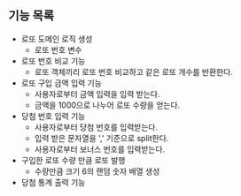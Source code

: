 ## 기능 목록

- 로또 도메인 로직 생성
    - 로또 번호 변수
- 로또 번호 비교 기능
    - 로또 객체끼리 로또 번호 비교하고 같은 로또 개수를 반환한다.
- 로또 구입 금액 입력 기능
    - 사용자로부터 금액 입력을 입력 받는다.
    - 금액을 1000으로 나누어 로또 수량을 얻는다.
- 당첨 번호 입력 기능
    - 사용자로부터 당첨 번호를 입력받는다.
    - 입력 받은 문자열을 ',' 기준으로 split한다.
    - 사용자로부터 보너스 번호를 입력받는다.
- 구입한 로또 수량 만큼 로또 발행
    - 수량만큼 크기 6의 랜덤 숫자 배열 생성
- 당첨 통계 출력 기능